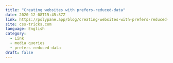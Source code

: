```yaml
---
title: "Creating websites with prefers-reduced-data"
date: 2020-12-08T15:45:37Z
link: https://polypane.app/blog/creating-websites-with-prefers-reduced-data/?utm_medium=RSS&utm_source=news.12bit.vn
site: css-tricks.com
language: English
category:
  - Link
  - media queries
  - prefers-reduced-data
draft: false
---
```

